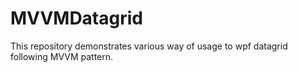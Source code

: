 # MVVMDatagrid
This repository demonstrates various way of usage to wpf datagrid following MVVM pattern.

